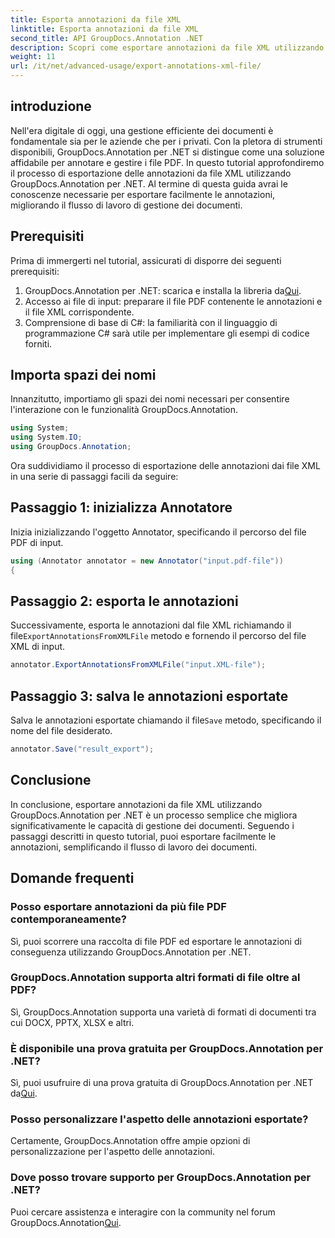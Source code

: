 ```yaml
---
title: Esporta annotazioni da file XML
linktitle: Esporta annotazioni da file XML
second_title: API GroupDocs.Annotation .NET
description: Scopri come esportare annotazioni da file XML utilizzando GroupDocs.Annotation per .NET, semplificando in modo efficiente il flusso di lavoro di gestione dei documenti.
weight: 11
url: /it/net/advanced-usage/export-annotations-xml-file/
---
```

## introduzione
Nell'era digitale di oggi, una gestione efficiente dei documenti è fondamentale sia per le aziende che per i privati. Con la pletora di strumenti disponibili, GroupDocs.Annotation per .NET si distingue come una soluzione affidabile per annotare e gestire i file PDF. In questo tutorial approfondiremo il processo di esportazione delle annotazioni da file XML utilizzando GroupDocs.Annotation per .NET. Al termine di questa guida avrai le conoscenze necessarie per esportare facilmente le annotazioni, migliorando il flusso di lavoro di gestione dei documenti.
## Prerequisiti
Prima di immergerti nel tutorial, assicurati di disporre dei seguenti prerequisiti:
1.  GroupDocs.Annotation per .NET: scarica e installa la libreria da[Qui](https://releases.groupdocs.com/annotation/net/).
2. Accesso ai file di input: preparare il file PDF contenente le annotazioni e il file XML corrispondente.
3. Comprensione di base di C#: la familiarità con il linguaggio di programmazione C# sarà utile per implementare gli esempi di codice forniti.

## Importa spazi dei nomi
Innanzitutto, importiamo gli spazi dei nomi necessari per consentire l'interazione con le funzionalità GroupDocs.Annotation.
```csharp
using System;
using System.IO;
using GroupDocs.Annotation;
```

Ora suddividiamo il processo di esportazione delle annotazioni dai file XML in una serie di passaggi facili da seguire:
## Passaggio 1: inizializza Annotatore
Inizia inizializzando l'oggetto Annotator, specificando il percorso del file PDF di input.
```csharp
using (Annotator annotator = new Annotator("input.pdf-file"))
{
```
## Passaggio 2: esporta le annotazioni
 Successivamente, esporta le annotazioni dal file XML richiamando il file`ExportAnnotationsFromXMLFile` metodo e fornendo il percorso del file XML di input.
```csharp
annotator.ExportAnnotationsFromXMLFile("input.XML-file");
```
## Passaggio 3: salva le annotazioni esportate
 Salva le annotazioni esportate chiamando il file`Save` metodo, specificando il nome del file desiderato.
```csharp
annotator.Save("result_export");
```

## Conclusione
In conclusione, esportare annotazioni da file XML utilizzando GroupDocs.Annotation per .NET è un processo semplice che migliora significativamente le capacità di gestione dei documenti. Seguendo i passaggi descritti in questo tutorial, puoi esportare facilmente le annotazioni, semplificando il flusso di lavoro dei documenti.
## Domande frequenti
### Posso esportare annotazioni da più file PDF contemporaneamente?
Sì, puoi scorrere una raccolta di file PDF ed esportare le annotazioni di conseguenza utilizzando GroupDocs.Annotation per .NET.
### GroupDocs.Annotation supporta altri formati di file oltre al PDF?
Sì, GroupDocs.Annotation supporta una varietà di formati di documenti tra cui DOCX, PPTX, XLSX e altri.
### È disponibile una prova gratuita per GroupDocs.Annotation per .NET?
 Sì, puoi usufruire di una prova gratuita di GroupDocs.Annotation per .NET da[Qui](https://releases.groupdocs.com/).
### Posso personalizzare l'aspetto delle annotazioni esportate?
Certamente, GroupDocs.Annotation offre ampie opzioni di personalizzazione per l'aspetto delle annotazioni.
### Dove posso trovare supporto per GroupDocs.Annotation per .NET?
 Puoi cercare assistenza e interagire con la community nel forum GroupDocs.Annotation[Qui](https://forum.groupdocs.com/c/annotation/10).